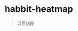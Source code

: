 # habbit-heatmap

> 习惯热图

<!-- ## UI configuration UI相关配置

props |  description| value
--|--
theme| 主题 | 'light'
cellSize|一格大小|17*17 -->
